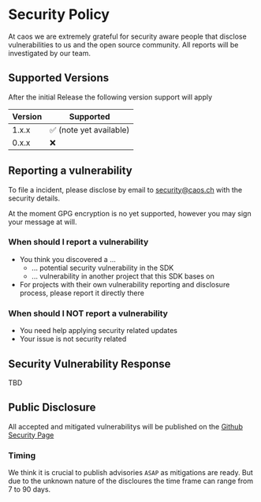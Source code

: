 # Security Policy

At caos we are extremely grateful for security aware people that disclose vulnerabilities to us and the open source community. All reports will be investigated by our team.

## Supported Versions

After the initial Release the following version support will apply

| Version | Supported                               |
| ------- | ------------------                      |
| 1.x.x   | :white_check_mark: (note yet available) |
| 0.x.x   | :x:                                     |

## Reporting a vulnerability

To file a incident, please disclose by email to security@caos.ch with the security details.

At the moment GPG encryption is no yet supported, however you may sign your message at will.

### When should I report a vulnerability

* You think you discovered a ...
  * ... potential security vulnerability in the SDK
  * ... vulnerability in another project that this SDK bases on
* For projects with their own vulnerability reporting and disclosure process, please report it directly there

### When should I NOT report a vulnerability

* You need help applying security related updates
* Your issue is not security related

## Security Vulnerability Response

TBD

## Public Disclosure

All accepted and mitigated vulnerabilitys will be published on the [Github Security Page](https://github.com/caos/oidc/security/advisories)

### Timing

We think it is crucial to publish advisories `ASAP` as mitigations are ready. But due to the unknown nature of the discloures the time frame can range from 7 to 90 days.
